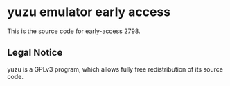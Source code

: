 yuzu emulator early access
=============

This is the source code for early-access 2798.

## Legal Notice

yuzu is a GPLv3 program, which allows fully free redistribution of its source code.